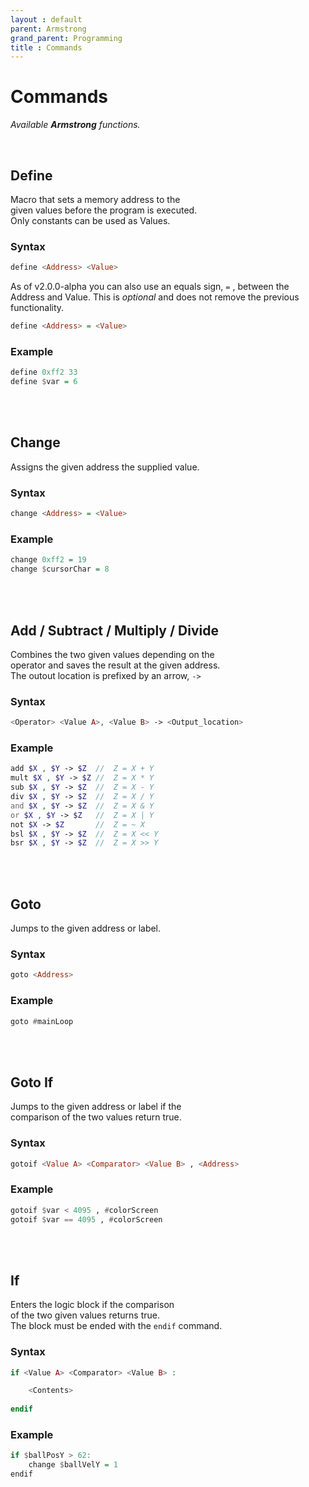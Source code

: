 ```yaml
---
layout : default
parent: Armstrong
grand_parent: Programming
title : Commands
---
```


# Commands

*Available **Armstrong** functions.*

<br>

## Define

Macro that sets a memory address to the <br>
given values before the program is executed. <br>
Only constants can be used as Values.

### Syntax

```haskell
define <Address> <Value>
```

As of v2.0.0-alpha you can also use an equals sign, `=` , between the Address and Value. This is *optional* and does not remove the previous functionality.

```haskell
define <Address> = <Value>
```

### Example

```haskell
define 0xff2 33
define $var = 6
```

<br>
<br>

## Change

Assigns the given address the supplied value.

### Syntax

```haskell
change <Address> = <Value>
```

### Example

```haskell
change 0xff2 = 19
change $cursorChar = 8
```

<br>
<br>

## Add / Subtract / Multiply / Divide

Combines the two given values depending on the <br>
operator and saves the result at the given address.<br>
The outout location is prefixed by an arrow, ` -> ` 

### Syntax

```php
<Operator> <Value A>, <Value B> -> <Output_location>
```

### Example

```php
add $X , $Y -> $Z  //  Z = X + Y
mult $X , $Y -> $Z //  Z = X * Y
sub $X , $Y -> $Z  //  Z = X - Y
div $X , $Y -> $Z  //  Z = X / Y
and $X , $Y -> $Z  //  Z = X & Y
or $X , $Y -> $Z   //  Z = X | Y
not $X -> $Z       //  Z = ~ X
bsl $X , $Y -> $Z  //  Z = X << Y
bsr $X , $Y -> $Z  //  Z = X >> Y
```

<br>
<br>

## Goto

Jumps to the given address or label.

### Syntax

```haskell
goto <Address>
```

### Example

```haskell
goto #mainLoop
```

<br>
<br>

## Goto If

Jumps to the given address or label if the <br>
comparison of the two values return true.

### Syntax

```haskell
gotoif <Value A> <Comparator> <Value B> , <Address>
```

### Example

```haskell
gotoif $var < 4095 , #colorScreen
gotoif $var == 4095 , #colorScreen
```

<br>
<br>

## If

Enters the logic block if the comparison <br>
of the two given values returns true.<br>
The block must be ended with the `endif` command.

### Syntax

```php
if <Value A> <Comparator> <Value B> :

    <Contents>
    
endif
```

### Example

```haskell
if $ballPosY > 62:
    change $ballVelY = 1
endif
```

<br>
